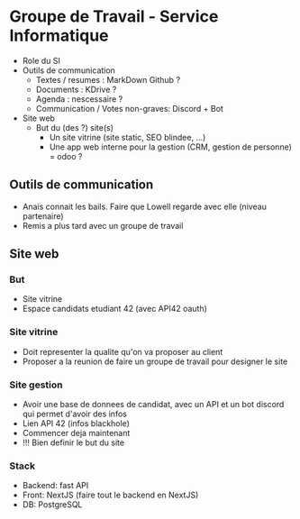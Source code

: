 # Groupe de Travail - Service Informatique

- Role du SI
- Outils de communication
  - Textes / resumes : MarkDown Github ?
  - Documents : KDrive ?
  - Agenda : nescessaire ?
  - Communication / Votes non-graves: Discord + Bot
- Site web
  - But du (des ?) site(s)
    - Un site vitrine (site static, SEO blindee, ...)
    - Une app web interne pour la gestion (CRM, gestion de personne) = odoo ?



## Outils de communication
- Anais connait les bails. Faire que Lowell regarde avec elle (niveau partenaire)
- Remis a plus tard avec un groupe de travail

## Site web
### But 
- Site vitrine
- Espace candidats etudiant 42 (avec API42 oauth)

### Site vitrine
- Doit representer la qualite qu'on va proposer au client
- Proposer a la reunion de faire un groupe de travail pour designer le site

### Site gestion
- Avoir une base de donnees de candidat, avec un API et un bot discord qui permet d'avoir des infos 
- Lien API 42 (infos blackhole)
- Commencer deja maintenant
- !!! Bien definir le but du site

### Stack
- Backend: fast API
- Front: NextJS (faire tout le backend en NextJS)
- DB: PostgreSQL
